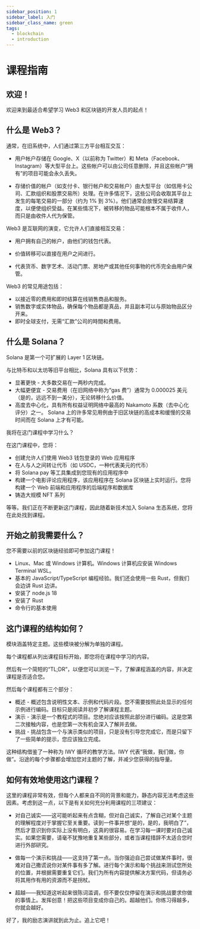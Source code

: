 ```yaml
---
sidebar_position: 1
sidebar_label: 入门
sidebar_class_name: green
tags:
  - blockchain
  - introduction
---
```


# 课程指南

## 欢迎！

欢迎来到最适合希望学习 Web3 和区块链的开发人员的起点！

## 什么是 Web3？

通常，在旧系统中，人们通过第三方平台相互交互：

- 用户帐户存储在 Google、X（以前称为 Twitter）和 Meta（Facebook、Instagram）等大型平台上。这些帐户可以由公司任意删除，并且这些帐户“拥有”的项目可能会永久丢失。

- 存储价值的帐户（如支付卡、银行帐户和交易帐户）由大型平台（如信用卡公司、汇款组织和股票交易所）处理。在许多情况下，这些公司会收取其平台上发生的每笔交易的一部分（约为 1% 到 3%）。他们通常会放慢交易结算速度，以便使组织受益。在某些情况下，被转移的物品可能根本不属于收件人，而只是由收件人代为保管。

Web3 是互联网的演变，它允许人们直接相互交易：

- 用户拥有自己的帐户，由他们的钱包代表。

- 价值转移可以直接在用户之间进行。

- 代表货币、数字艺术、活动门票、房地产或其他任何事物的代币完全由用户保管。

Web3 的常见用途包括：

- 以接近零的费用和即时结算在线销售商品和服务。
- 销售数字或实体物品，确保每个物品都是真品，并且副本可以与原始物品区分开来。
- 即时全球支付，无需“汇款”公司的時間和费用。

## 什么是 Solana？

Solana 是第一个可扩展的 Layer 1 区块链。

与比特币和以太坊等旧平台相比，Solana 具有以下优势：

- 显著更快 - 大多数交易在一两秒内完成。
- 大幅更便宜 - 交易费用（在旧网络中称为“gas 费”）通常为 0.000025 美元（是的，远远不到一美分），无论转移什么价值。
- 高度去中心化，具有所有权益证明网络中最高的 Nakamoto 系数（去中心化评分）之一。
Solana 上的许多常见用例由于旧区块链的高成本和缓慢的交易时间而在 Solana 上才有可能。

我将在这门课程中学习什么？

在这门课程中，您将：

- 创建允许人们使用 Web3 钱包登录的 Web 应用程序
- 在人与人之间转让代币（如 USDC，一种代表美元的代币）
- 将 Solana pay 等工具集成到您现有的应用程序中
- 构建一个电影评论应用程序，该应用程序在 Solana 区块链上实时运行。您将构建一个 Web 前端和应用程序的后端程序和数据库
- 铸造大规模 NFT 系列

等等。我们正在不断更新这门课程，因此随着新技术加入 Solana 生态系统，您将在此处找到课程。

## 开始之前我需要什么？

您不需要以前的区块链经验即可参加这门课程！

- Linux、Mac 或 Windows 计算机。Windows 计算机应安装 Windows Terminal WSL。
- 基本的 JavaScript/TypeScript 编程经验。我们还会使用一些 Rust，但我们会边讲 Rust 边讲。
- 安装了 node.js 18
- 安装了 Rust
- 命令行的基本使用

## 这门课程的结构如何？

模块涵盖特定主题。这些模块被分解为单独的课程。

每个课程都从列出课程目标开始，即您将在课程中学习的内容。

然后有一个简短的“TL;DR”，以便您可以浏览一下，了解课程涵盖的内容，并决定课程是否适合您。

然后每个课程都有三个部分：

- 概述 - 概述包含说明性文本、示例和代码片段。您不需要按照此处显示的任何示例进行编码。目标只是阅读并初步了解课程主题。
- 演示 - 演示是一个教程式的项目。您绝对应该按照此部分进行编码。这是您第二次接触内容，也是您第一次有机会深入了解并去做。
- 挑战 - 挑战包含一个与演示类似的项目，只是没有引导您完成它，而是只留下了一些简单的提示，您应该独立完成。

这种结构借鉴了一种称为 IWY 循环的教学方法。IWY 代表“我做，我们做，你做”。沿途的每个步骤都会增加您对主题的了解，并减少您获得的指导量。

## 如何有效地使用这门课程？

这里的课程非常有效，但每个人都来自不同的背景和能力，静态内容无法考虑这些因素。考虑到这一点，以下是有关如何充分利用课程的三项建议：

- 对自己诚实——这可能听起来有点含糊，但对自己诚实，了解自己对某个主题的理解程度对于掌握它至关重要。读到一件事并想“是的，是的，我明白了”，然后才意识到你实际上没有明白，这真的很容易。在学习每一课时要对自己诚实。如果您需要，请毫不犹豫地重复某些部分，或者当课程措辞不太适合您时进行外部研究。

- 做每一个演示和挑战——这支持了第一点。当你强迫自己尝试做某件事时，很难对自己撒谎说你对某件事有多了解。进行每个演示和每个挑战来测试您所处的位置，并根据需要重复它们。我们为所有内容提供解决方案代码，但请务必将其用作有用的资源而不是拐杖。

- 超越——我知道这听起来很陈词滥调，但不要仅仅停留在演示和挑战要求你做的事情上。发挥创意！把这些项目变成你自己的。超越他们。你练习得越多，你就会越好。

好了，我的励志演讲就到此为止。追上它吧！
